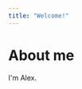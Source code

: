 ```yaml
---
title: "Welcome!"
---
```


<!-- ![](/banner.png) -->

# About me
I'm Alex.
<!-- # Favorites -->
<!-- * [name](link) -->
